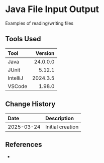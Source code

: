 # Java File Input Output

Examples of reading/writing files

## Tools Used

| Tool     |  Version |
|:---------|---------:|
| Java     | 24.0.0.0 |
| JUnit    |   5.12.1 |
| IntelliJ | 2024.3.5 |
| VSCode   |   1.98.0 |

## Change History

| Date       | Description      |
|:-----------|:-----------------|
| 2025-03-24 | Initial creation |

## References

* []()
